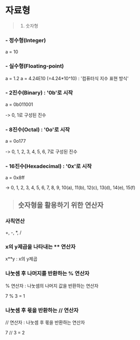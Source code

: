# 자료형

> 1. 숫자형

### - 정수형(Integer)
a = 10

### - 실수형(Floating-point)
a = 1.2
a = 4.24E10 (=4.24*10^10) : '컴퓨터식 지수 표현 방식'

### - 2진수(Binary) : '0b'로 시작
a = 0b011001

-> 0, 1로 구성된 진수

### - 8진수(Octal) : '0o'로 시작
a = 0o177

-> 0, 1, 2, 3, 4, 5, 6, 7로 구성된 진수

### - 16진수(Hexadecimal) : '0x'로 시작
a = 0x8ff

-> 0, 1, 2, 3, 4, 5, 6, 7, 8, 9, 10(a), 11(b), 12(c), 13(d), 14(e), 15(f)


> ## 숫자형을 활용하기 위한 연산자

### 사칙연산
+, -, *, /

### x의 y제곱을 나타내는 ** 연산자
x**y : x의 y제곱

### 나눗셈 후 나머지를 반환하는 % 연산자
% 연산자 : 나눗셈의 나머지 값을 반환하는 연산자

7 % 3 = 1

### 나눗셈 후 몫을 반환하는 // 연산자
// 연산자 : 나눗셈 후 몫을 반환하는 연산자

7 // 3 = 2